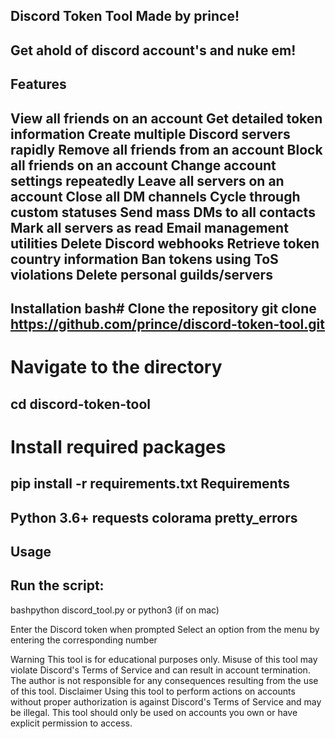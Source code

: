 Discord Token Tool
Made by prince!
------
Get ahold of discord account's and nuke em!
------
Features
--------
View all friends on an account
Get detailed token information
Create multiple Discord servers rapidly
Remove all friends from an account
Block all friends on an account
Change account settings repeatedly
Leave all servers on an account
Close all DM channels
Cycle through custom statuses
Send mass DMs to all contacts
Mark all servers as read
Email management utilities
Delete Discord webhooks
Retrieve token country information
Ban tokens using ToS violations
Delete personal guilds/servers
-----
Installation
bash# Clone the repository
git clone https://github.com/prince/discord-token-tool.git
-----
# Navigate to the directory
cd discord-token-tool
----
# Install required packages
pip install -r requirements.txt
Requirements
---
Python 3.6+
requests
colorama
pretty_errors
---
Usage
--
Run the script:
---
bashpython discord_tool.py
or python3 (if on mac)

Enter the Discord token when prompted
Select an option from the menu by entering the corresponding number

Warning
This tool is for educational purposes only. Misuse of this tool may violate Discord's Terms of Service and can result in account termination. The author is not responsible for any consequences resulting from the use of this tool.
Disclaimer
Using this tool to perform actions on accounts without proper authorization is against Discord's Terms of Service and may be illegal. This tool should only be used on accounts you own or have explicit permission to access.
